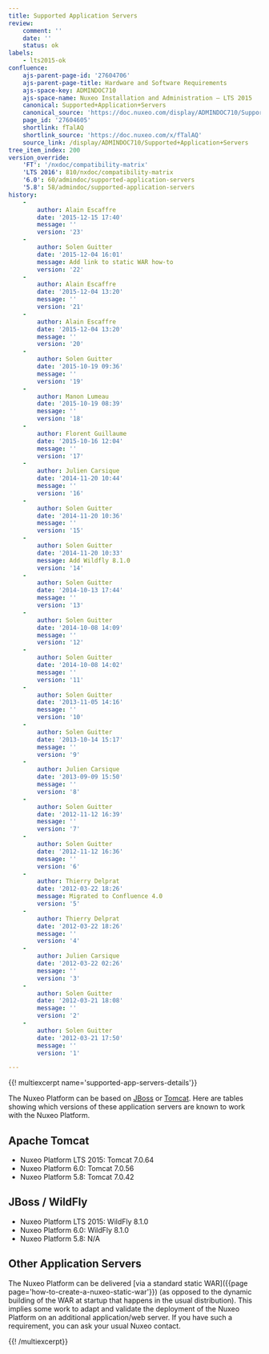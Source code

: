 ```yaml
---
title: Supported Application Servers
review:
    comment: ''
    date: ''
    status: ok
labels:
    - lts2015-ok
confluence:
    ajs-parent-page-id: '27604706'
    ajs-parent-page-title: Hardware and Software Requirements
    ajs-space-key: ADMINDOC710
    ajs-space-name: Nuxeo Installation and Administration — LTS 2015
    canonical: Supported+Application+Servers
    canonical_source: 'https://doc.nuxeo.com/display/ADMINDOC710/Supported+Application+Servers'
    page_id: '27604605'
    shortlink: fTalAQ
    shortlink_source: 'https://doc.nuxeo.com/x/fTalAQ'
    source_link: /display/ADMINDOC710/Supported+Application+Servers
tree_item_index: 200
version_override:
    'FT': '/nxdoc/compatibility-matrix'
    'LTS 2016': 810/nxdoc/compatibility-matrix
    '6.0': 60/admindoc/supported-application-servers
    '5.8': 58/admindoc/supported-application-servers
history:
    -
        author: Alain Escaffre
        date: '2015-12-15 17:40'
        message: ''
        version: '23'
    -
        author: Solen Guitter
        date: '2015-12-04 16:01'
        message: Add link to static WAR how-to
        version: '22'
    -
        author: Alain Escaffre
        date: '2015-12-04 13:20'
        message: ''
        version: '21'
    -
        author: Alain Escaffre
        date: '2015-12-04 13:20'
        message: ''
        version: '20'
    -
        author: Solen Guitter
        date: '2015-10-19 09:36'
        message: ''
        version: '19'
    -
        author: Manon Lumeau
        date: '2015-10-19 08:39'
        message: ''
        version: '18'
    -
        author: Florent Guillaume
        date: '2015-10-16 12:04'
        message: ''
        version: '17'
    -
        author: Julien Carsique
        date: '2014-11-20 10:44'
        message: ''
        version: '16'
    -
        author: Solen Guitter
        date: '2014-11-20 10:36'
        message: ''
        version: '15'
    -
        author: Solen Guitter
        date: '2014-11-20 10:33'
        message: Add Wildfly 8.1.0
        version: '14'
    -
        author: Solen Guitter
        date: '2014-10-13 17:44'
        message: ''
        version: '13'
    -
        author: Solen Guitter
        date: '2014-10-08 14:09'
        message: ''
        version: '12'
    -
        author: Solen Guitter
        date: '2014-10-08 14:02'
        message: ''
        version: '11'
    -
        author: Solen Guitter
        date: '2013-11-05 14:16'
        message: ''
        version: '10'
    -
        author: Solen Guitter
        date: '2013-10-14 15:17'
        message: ''
        version: '9'
    -
        author: Julien Carsique
        date: '2013-09-09 15:50'
        message: ''
        version: '8'
    -
        author: Solen Guitter
        date: '2012-11-12 16:39'
        message: ''
        version: '7'
    -
        author: Solen Guitter
        date: '2012-11-12 16:36'
        message: ''
        version: '6'
    -
        author: Thierry Delprat
        date: '2012-03-22 18:26'
        message: Migrated to Confluence 4.0
        version: '5'
    -
        author: Thierry Delprat
        date: '2012-03-22 18:26'
        message: ''
        version: '4'
    -
        author: Julien Carsique
        date: '2012-03-22 02:26'
        message: ''
        version: '3'
    -
        author: Solen Guitter
        date: '2012-03-21 18:08'
        message: ''
        version: '2'
    -
        author: Solen Guitter
        date: '2012-03-21 17:50'
        message: ''
        version: '1'

---
```

{{! multiexcerpt name='supported-app-servers-details'}}

The Nuxeo Platform can be based on [JBoss](http://www.jboss.org/jbossas/) or [Tomcat](http://tomcat.apache.org/). Here are tables showing which versions of these application servers are known to work with the Nuxeo Platform.

## Apache Tomcat

*   Nuxeo Platform LTS 2015: Tomcat 7.0.64
*   Nuxeo Platform 6.0: Tomcat 7.0.56
*   Nuxeo Platform 5.8: Tomcat 7.0.42

## JBoss / WildFly

*   Nuxeo Platform LTS 2015: WildFly 8.1.0
*   Nuxeo Platform 6.0: WildFly 8.1.0
*   Nuxeo Platform 5.8: N/A

## Other Application Servers

The Nuxeo Platform can be delivered [via a standard static WAR]({{page page='how-to-create-a-nuxeo-static-war'}}) (as opposed to the dynamic building of the WAR at startup that happens in the usual distribution). This implies some work to adapt and validate the deployment of the Nuxeo Platform on an additional application/web server. If you have such a requirement, you can ask your usual Nuxeo contact.

{{! /multiexcerpt}}
